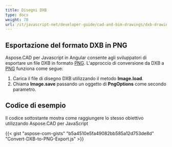 ```yaml
---
title: Disegni DXB
type: docs
weight: 70
url: /it/javascript-net/developer-guide/cad-and-bim-drawings/dxb-drawings/
---
```


## **Esportazione del formato DXB in PNG**

Aspose.CAD per Javascript in Angular consente agli sviluppatori di esportare un file DXB in formato [PNG](https://docs.fileformat.com/image/png/).
L'approccio di conversione da DXB a [PNG](https://docs.fileformat.com/image/png/) funziona come segue:

1. Carica il file di disegno DXB utilizzando il metodo **Image.load**.
1. Chiama **Image.save** passando un oggetto di **PngOptions** come secondo parametro.

## Codice di esempio

Il codice sottostante mostra come raggiungere lo stesso obiettivo utilizzando Aspose.CAD per JavaScript

{{< gist "aspose-com-gists" "b5a4510e5fa49082bb585a12d753de8d" "Convert-DXB-to-PNG-Export.js" >}}
